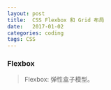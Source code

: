 ```yaml
---
layout: post
title:  CSS Flexbox 和 Grid 布局
date:   2017-01-02
categories: coding
tags: CSS
---
```


### Flexbox

> Flexbox: 弹性盒子模型。